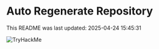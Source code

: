 # Auto Regenerate Repository

This README was last updated: 2025-04-24 15:45:31

 ![TryHackMe](https://tryhackme.com/badge/533634)